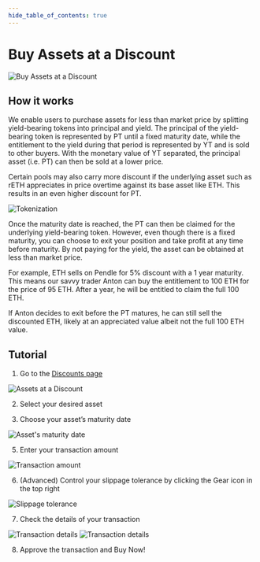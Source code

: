 ```yaml
---
hide_table_of_contents: true
---
```


# Buy Assets at a Discount

![Buy Assets at a Discount](/img/using-pendle/discount_banner.png "Buy Assets at a Discount")

## How it works

We enable users to purchase assets for less than market price by splitting yield-bearing tokens into principal and yield. The principal of the yield-bearing token is represented by PT until a fixed maturity date, while the entitlement to the yield during that period is represented by YT and is sold to other buyers. With the monetary value of YT separated, the principal asset (i.e. PT) can then be sold at a lower price.

Certain pools may also carry more discount if the underlying asset such as rETH appreciates in price overtime against its base asset like ETH. This results in an even higher discount for PT.

![Tokenization](/img/using-pendle/tokenization_graphic.jpg "Tokenization")

Once the maturity date is reached, the PT can then be claimed for the underlying yield-bearing token. However, even though there is a fixed maturity, you can choose to exit your position and take profit at any time before maturity. By not paying for the yield, the asset can be obtained at less than market price.

For example, ETH sells on Pendle for 5% discount with a 1 year maturity. This means our savvy trader Anton can buy the entitlement to 100 ETH for the price of 95 ETH. After a year, he will be entitled to claim the full 100 ETH.

If Anton decides to exit before the PT matures, he can still sell the discounted ETH, likely at an appreciated value albeit not the full 100 ETH value.

## Tutorial

1. Go to the [Discounts page](https://app.pendle.finance/simple/discounted-assets/)

![Assets at a Discount](/img/using-pendle/assets_at_a_discount.png "Assets at a Discount")

2. Select your desired asset
   
3. Choose your asset’s maturity date

![Asset's maturity date](/img/using-pendle/assets_maturity_date.png "Asset's maturity date")

5. Enter your transaction amount

![Transaction amount](/img/using-pendle/transaction_amount.png "Transaction amount")

6. (Advanced) Control your slippage tolerance by clicking the Gear icon in the top right
   
![Slippage tolerance](/img/using-pendle/slippage_tolerance.png "Slippage tolerance")

7. Check the details of your transaction

![Transaction details](/img/using-pendle/transaction_details_1.png "Transaction details")
![Transaction details](/img/using-pendle/transaction_details_2.png "Transaction details")

8. Approve the transaction and Buy Now!
